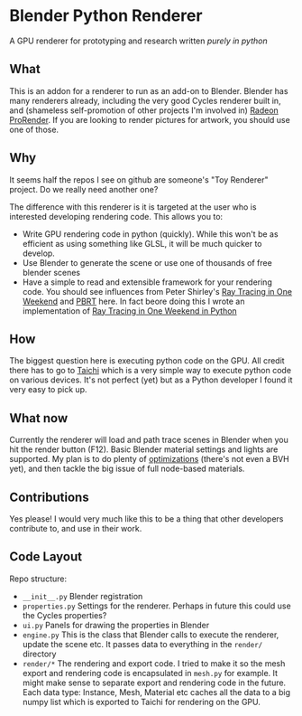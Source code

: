 # Blender Python Renderer
A GPU renderer for prototyping and research written *purely in python*

## What
This is an addon for a renderer to run as an add-on to Blender.  Blender has many renderers already, including the very good Cycles renderer built in, and (shameless self-promotion of other projects I'm involved in) [Radeon ProRender](https://github.com/GPUOpen-LibrariesAndSDKs/RadeonProRenderBlenderAddon).  If you are looking to render pictures for artwork, you should use one of those.

## Why
It seems half the repos I see on github are someone's "Toy Renderer" project. Do we really need another one?

The difference with this renderer is it is targeted at the user who is interested developing rendering code.  This allows you to:
- Write GPU rendering code in python (quickly).  While this won't be as efficient as using something like GLSL, it will be much quicker to develop.
- Use Blender to generate the scene or use one of thousands of free blender scenes
- Have a simple to read and extensible framework for your rendering code. You should see influences from Peter Shirley's [Ray Tracing in One Weekend](https://raytracing.github.io/books/RayTracingInOneWeekend.html) and [PBRT](https://www.pbrt.org) here.  In fact beore doing this I wrote an implementation of [Ray Tracing in One Weekend in Python](https://github.com/bsavery/ray-tracing-one-weekend-taichi)

## How
The biggest question here is executing python code on the GPU. All credit there has to go to [Taichi](https://github.com/taichi-dev/taichi) which is a very simple way to execute python code on various devices.  It's not perfect (yet) but as a Python developer I found it very easy to pick up.

## What now
Currently the renderer will load and path trace scenes in Blender when you hit the render button (F12).  Basic Blender material settings and lights are supported.  My plan is to do plenty of [optimizations](https://github.com/bsavery/BlenderPythonRenderer/milestone/2) (there's not even a BVH yet), and then tackle the big issue of full node-based materials.

## Contributions
Yes please! I would very much like this to be a thing that other developers contribute to, and use in their work.

## Code Layout
Repo structure:
- `__init__.py` Blender registration
- `properties.py` Settings for the renderer.  Perhaps in future this could use the Cycles properties?
- `ui.py` Panels for drawing the properties in Blender
- `engine.py` This is the class that Blender calls to execute the renderer, update the scene etc.  It passes data to everything in the `render/` directory
- `render/*` The rendering and export code.  I tried to make it so the mesh export and rendering code is encapsulated in `mesh.py` for example. It might make sense to separate export and rendering code in the future.  
Each data type: Instance, Mesh, Material etc caches all the data to a big numpy list which is exported to Taichi for rendering on the GPU. 
